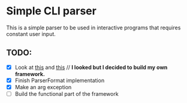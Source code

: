 # Simple CLI parser

This is a simple parser to be used in interactive programs that requires constant user input.


## TODO:
- [X] Look at [this](https://commons.apache.org/proper/commons-cli/usage.html) and [this](https://stackoverflow.com/questions/55749924/java-making-a-simple-interactive-cli-app) // **I looked but I decided to build my own framework.**
- [X] Finish ParserFormat implementation
- [X] Make an arg exception
- [ ] Build the functional part of the framework
